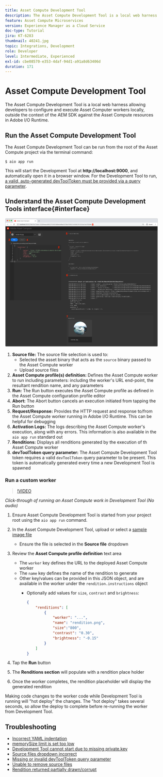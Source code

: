 ```yaml
---
title: Asset Compute Development Tool
description: The Asset Compute Development Tool is a local web harness allowing developers to configure and execute Asset Computer workers locally, outside the context of the AEM SDK against the Asset Compute resources in Adobe I/O Runtime.
feature: Asset Compute Microservices
version: Experience Manager as a Cloud Service
doc-type: Tutorial
jira: KT-6283
thumbnail: 40241.jpg
topic: Integrations, Development
role: Developer
level: Intermediate, Experienced
exl-id: cbe08570-e353-4daf-94d1-a91a8d63406d
duration: 171
---
```

# Asset Compute Development Tool

The Asset Compute Development Tool is a local web harness allowing developers to configure and execute Asset Computer workers locally, outside the context of the AEM SDK against the Asset Compute resources in Adobe I/O Runtime.

## Run the Asset Compute Development Tool

The Asset Compute Development Tool can be run from the root of the Asset Compute project via the terminal command:

```
$ aio app run
```

This will start the Development Tool at __http://localhost:9000__, and automatically open it in a browser window. For the Development Tool to run, [a valid, auto-generated devToolToken must be provided via a query parameter](#troubleshooting__devtooltoken).

## Understand the Asset Compute Development Tools interface{#interface}

![Asset Compute Development Tool](./assets/development-tool/asset-compute-dev-tool.png)

1. __Source file:__ The source file selection is used to:
    +  Selected the asset binary that acts as the `source` binary passed to the Asset Compute worker
    +  Upload source files
1. __Asset Compute profile(s) definition:__ Defines the Asset Compute worker to run including parameters: including the worker's URL end-point, the resultant rendition name, and any parameters
1. __Run:__ The Run button executes the Asset Compute profile as defined in the Asset Compute configuration profile editor
1. __Abort:__ The Abort button cancels an execution initiated from tapping the Run button
1. __Request/Response:__ Provides the HTTP request and response to/from the Asset Compute worker running in Adobe I/O Runtime. This can be helpful for debugging
1. __Activation Logs:__ The logs describing the Asset Compute worker's execution, along with any errors. This information is also available in the `aio app run` standard out
1. __Renditions:__ Displays all renditions generated by the execution of th Asset Compute worker
1. __devToolToken query parameter:__ The Asset Compute Development Tool token requires a valid `devToolToken` query parameter to be present. This token is automatically generated every time a new Development Tool is spawned

### Run a custom worker

>[!VIDEO](https://video.tv.adobe.com/v/40241?quality=12&learn=on)

_Click-through of running an Asset Compute work in Development Tool (No audio)_

1. Ensure Asset Compute Development Tool is started from your project root using the `aio app run` command.
1. In the Asset Compute Development Tool, upload or select a [sample image file](../assets/samples/sample-file.jpg)
    + Ensure the file is selected in the __Source file__ dropdown
1. Review the __Asset Compute profile definition__ text area
    + The `worker` key defines the URL to the deployed Asset Compute worker
    + The `name` key defines the name of the rendition to generate
    + Other key/values can be provided in this JSON object, and are available in the worker under the `rendition.instructions` object
        + Optionally add values for `size`, `contrast` and `brightness`:

            ```json
            {
                "renditions": [
                    {
                        "worker": "...",
                        "name": "rendition.png",
                        "size":"800",
                        "contrast": "0.30",
                        "brightness": "-0.15"
                    }
                ]
            }
            ```
            
1. Tap the __Run__ button
1. The __Renditions section__ will populate with a rendition place holder
1. Once the worker completes, the rendition placeholder will display the generated rendition

Making code changes to the worker code while Development Tool is running will "hot deploy" the changes. The "hot deploy" takes several seconds, so allow the deploy to complete before re-running the worker from Development Tool. 

## Troubleshooting

+ [Incorrect YAML indentation](../troubleshooting.md#incorrect-yaml-indentation)
+ [memorySize limit is set too low](../troubleshooting.md#memorysize-limit-is-set-too-low)
+ [Development Tool cannot start due to missing private.key](../troubleshooting.md#missing-private-key)
+ [Source files dropdown incorrect](../troubleshooting.md#source-files-dropdown-incorrect)
+ [Missing or invalid devToolToken query parameter](../troubleshooting.md#missing-or-invalid-devtooltoken-query-parameter)
+ [Unable to remove source files](../troubleshooting.md#unable-to-remove-source-files)
+ [Rendition returned partially drawn/corrupt](../troubleshooting.md#rendition-returned-partially-drawn-or-corrupt)
